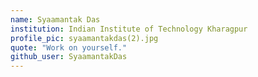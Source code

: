 ```yaml
---
name: Syaamantak Das
institution: Indian Institute of Technology Kharagpur
profile_pic: syaamantakdas(2).jpg 
quote: "Work on yourself."
github_user: SyaamantakDas
---
```

